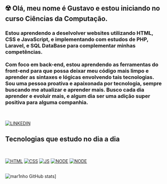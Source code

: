 

## ☢️ Olá, meu nome é Gustavo e estou iniciando no curso Ciências da Computação. 
### Estou aprendendo a deselvolver websites utilizando HTML, CSS e JavaScript, e implementando com estudos de PHP, Laravel, e SQL DataBase para complementar minhas competências. <br/><br/>Com foco em back-end, estou aprendendo as ferramentas do front-end para que possa deixar meu código mais limpo e aprender as sintaxes e lógicas envolvendo tais tecnologias.<br/>Sou uma pessoa proativa e apaixonada por tecnologia, sempre buscando me atualizar e aprender mais. Busco cada dia aprender e evoluir mais, e algum dia ser uma adição super positiva para alguma companhia.
<br/>

[![LINKEDIN](https://img.shields.io/badge/LinkedIn-0077B5?style=for-the-badge&logo=linkedin&logoColor=white)](https://www.linkedin.com/in/gustavo-marinho-435526157/)
<br/>
## Tecnologias que estudo no dia a dia


<br/>

[![HTML](https://img.shields.io/badge/HTML5-E34F26?style=for-the-badge&logo=html5&logoColor=white)](badge) [![CSS](https://img.shields.io/badge/CSS3-1572B6?style=for-the-badge&logo=css3&logoColor=white)](badge) [![JS](https://img.shields.io/badge/JavaScript-323330?style=for-the-badge&logo=javascript&logoColor=F7DF1E)](badge) [![NODE](https://img.shields.io/badge/Node.js-43853D?style=for-the-badge&logo=node.js&logoColor=white)](badge)
[![NODE](https://img.shields.io/badge/MongoDB-4EA94B?style=for-the-badge&logo=mongodb&logoColor=white)](badge)
<br/><br/>

![mar1nho GitHub stats](https://github-readme-stats.vercel.app/api/top-langs/?username=mar1nho&theme=blue-green)]

<div style="display: inline-block"><br/>
    
</div>
